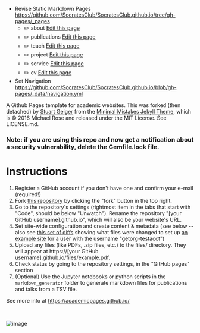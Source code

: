 - Revise Static Markdown Pages https://github.com/SocratesClub/SocratesClub.github.io/tree/gh-pages/_pages
   - ✏️ about [Edit this page](https://github.com/SocratesClub/SocratesClub.github.io/edit/gh-pages/_pages/about.md) 
   - ✏️ publications [Edit this page](https://github.com/SocratesClub/SocratesClub.github.io/edit/gh-pages/_pages/publications.md)
   - ✏️ teach [Edit this page](https://github.com/SocratesClub/SocratesClub.github.io/edit/gh-pages/_pages/teach.md)
   - ✏️ project [Edit this page](https://github.com/SocratesClub/SocratesClub.github.io/edit/gh-pages/_pages/project.md)
   - ✏️ service [Edit this page](https://github.com/SocratesClub/SocratesClub.github.io/edit/gh-pages/_pages/service.md)
   - ✏️ cv [Edit this page](https://github.com/SocratesClub/SocratesClub.github.io/edit/gh-pages/_pages/cv.md)
- Set Navigation https://github.com/SocratesClub/SocratesClub.github.io/blob/gh-pages/_data/navigation.yml


A Github Pages template for academic websites. This was forked (then detached) by [Stuart Geiger](https://github.com/staeiou) from the [Minimal Mistakes Jekyll Theme](https://mmistakes.github.io/minimal-mistakes/), which is © 2016 Michael Rose and released under the MIT License. See LICENSE.md.

### Note: if you are using this repo and now get a notification about a security vulnerability, delete the Gemfile.lock file. 

# Instructions

1. Register a GitHub account if you don't have one and confirm your e-mail (required!)
1. Fork [this repository](https://github.com/academicpages/academicpages.github.io) by clicking the "fork" button in the top right. 
1. Go to the repository's settings (rightmost item in the tabs that start with "Code", should be below "Unwatch"). Rename the repository "[your GitHub username].github.io", which will also be your website's URL.
1. Set site-wide configuration and create content & metadata (see below -- also see [this set of diffs](http://archive.is/3TPas) showing what files were changed to set up [an example site](https://getorg-testacct.github.io) for a user with the username "getorg-testacct")
1. Upload any files (like PDFs, .zip files, etc.) to the files/ directory. They will appear at https://[your GitHub username].github.io/files/example.pdf.  
1. Check status by going to the repository settings, in the "GitHub pages" section
1. (Optional) Use the Jupyter notebooks or python scripts in the `markdown_generator` folder to generate markdown files for publications and talks from a TSV file.

See more info at https://academicpages.github.io/

<br>

![image](https://user-images.githubusercontent.com/543384/192227995-fdb3a693-2f68-4dc4-b9bd-06053066322f.png)


